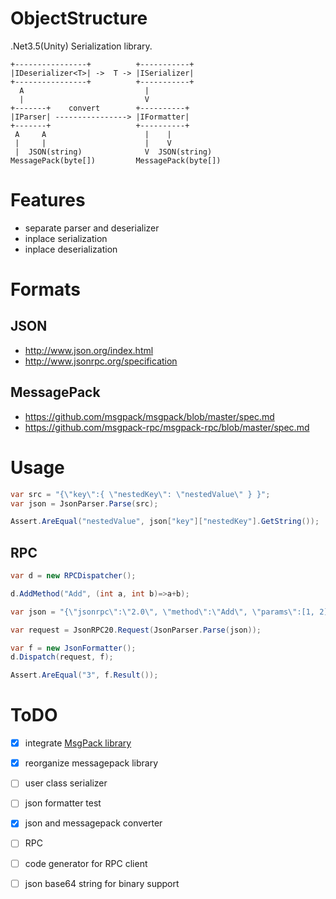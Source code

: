 # ObjectStructure
.Net3.5(Unity) Serialization library.

```
+----------------+          +-----------+
|IDeserializer<T>| ->  T -> |ISerializer|
+----------------+          +-----------+
  A                           |
  |                           V
+-------+    convert        +----------+
|IParser| ----------------> |IFormatter|
+-------+                   +----------+
 A     A                      |    |
 |     |                      |    V
 |  JSON(string)              V  JSON(string)
MessagePack(byte[])         MessagePack(byte[])
```

# Features
* separate parser and deserializer
* inplace serialization
* inplace deserialization

# Formats

## JSON
* http://www.json.org/index.html
* http://www.jsonrpc.org/specification

## MessagePack
* https://github.com/msgpack/msgpack/blob/master/spec.md
* https://github.com/msgpack-rpc/msgpack-rpc/blob/master/spec.md

# Usage

```cs
var src = "{\"key\":{ \"nestedKey\": \"nestedValue\" } }";
var json = JsonParser.Parse(src);

Assert.AreEqual("nestedValue", json["key"]["nestedKey"].GetString());
```

## RPC

```cs
var d = new RPCDispatcher();

d.AddMethod("Add", (int a, int b)=>a+b);

var json = "{\"jsonrpc\":\"2.0\", \"method\":\"Add\", \"params\":[1, 2], \"id\":1}";

var request = JsonRPC20.Request(JsonParser.Parse(json));

var f = new JsonFormatter();
d.Dispatch(request, f);

Assert.AreEqual("3", f.Result());
```

# ToDO
* [x] integrate [MsgPack library](https://github.com/ousttrue/NMessagePack)
* [x] reorganize messagepack library
* [ ] user class serializer
* [ ] json formatter test
* [x] json and messagepack converter
* [ ] RPC
* [ ] code generator for RPC client
* [ ] json base64 string for binary support

